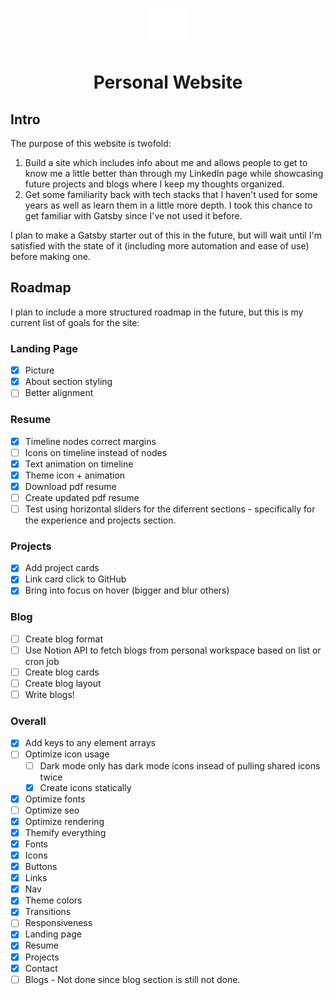 <p align="center">
    <img alt="Logo" src="./src/images/icon.png" width="60" />
</p>
<h1 align="center">
  Personal Website
</h1>

## Intro

The purpose of this website is twofold:
1. Build a site which includes info about me and allows people to get to know me a little better than through my LinkedIn page while showcasing future projects and blogs where I keep my thoughts organized.
2. Get some familiarity back with tech stacks that I haven't used for some years as well as learn them in a little more depth. I took this chance to get familiar with Gatsby since I've not used it before.


I plan to make a Gatsby starter out of this in the future, but will wait until I'm satisfied with the state of it (including more automation and ease of use) before making one.

## Roadmap

I plan to include a more structured roadmap in the future, but this is my current list of goals for the site:
### Landing Page
- [x]  Picture
- [x]  About section styling
- [ ]  Better alignment
### Resume
- [x]  Timeline nodes correct margins
- [ ]  Icons on timeline instead of nodes
- [x]  Text animation on timeline
- [x]  Theme icon + animation
- [x]  Download pdf resume
  - [ ]  Create updated pdf resume
- [ ]  Test using horizontal sliders for the diferrent sections - specifically for the experience and projects section.

### Projects
- [x]  Add project cards
- [x]  Link card click to GitHub
- [x]  Bring into focus on hover (bigger and blur others)

### Blog
- [ ] Create blog format
- [ ] Use Notion API to fetch blogs from personal workspace based on list or cron job
- [ ] Create blog cards
- [ ] Create blog layout
- [ ] Write blogs!
### Overall
- [x]  Add keys to any element arrays
- [ ]  Optimize icon usage
    - [ ]  Dark mode only has dark mode icons insead of pulling shared icons twice
    - [x]  Create icons statically
- [x]  Optimize fonts
- [ ]  Optimize seo
- [x]  Optimize rendering
- [x]  Themify everything
  - [x]  Fonts
  - [x]  Icons
  - [x]  Buttons
  - [x]  Links
  - [x]  Nav
  - [x]  Theme colors
  - [x]  Transitions
- [ ]  Responsiveness
  - [x]  Landing page
  - [x]  Resume
  - [x]  Projects
  - [x]  Contact
  - [ ]  Blogs - Not done since blog section is still not done.